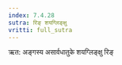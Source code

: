 ```yaml
---
index: 7.4.28
sutra: रिङ् शयग्लिङ्क्षु
vritti: full_sutra
---
```


ऋत: अङ्गस्य असार्वधातुके शयग्लिङ्क्षु रिङ् 